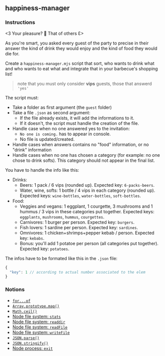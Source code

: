 ## happiness-manager

### Instructions

<3 Your pleasure? 💖 That of others Ɛ>

As you're smart, you asked every guest of the party to precise in their answer
the kind of drink they would enjoy and the kind of food they would die for.

Create a `happiness-manager.mjs` script that sort, who wants to drink what and
who wants to eat what and integrate that in your barbecue's shopping list!

> note that you must only consider **vips** guests, those that answerd `'yes'`

The script must:

- Take a folder as first argument (the `guest` folder)
- Take a file `.json` as second argument:
  - If the file already exists, it will add the informations to it.
  - If it doesn't, the script must handle the creation of the file.
- Handle case when no one answered yes to the invitation:
  - `No one is coming.` has to appear in console.
  - No file is updated/created.
- Handle cases when answers contains no "food" information, or no "drink"
  information
- Handle cases when no one has chosen a category (for example: no one chose to
  drink softs). This category should not appear in the final list.

You have to handle the info like this:

- Drinks:
  - Beers: 1 pack / 6 vips (rounded up). Expected key: `6-packs-beers`.
  - Water, wine, softs: 1 bottle / 4 vips in each category (rounded up).
    Expected keys: `wine-bottles`, `water-bottles`, `soft-bottles`.
- Food:
  - Veggies and vegans: 1 eggplant, 1 courgette, 3 mushrooms and 1 hummus / 3
    vips in these categories put together. Expected keys: `eggplants`,
    `mushrooms`, `hummus`, `courgettes`.
  - Carnivores: 1 burger per person. Expected key: `burgers`.
  - Fish lovers: 1 sardine per person. Expected key: `sardines`.
  - Omnivores: 1 chicken+shrimps+pepper kebab / person. Expected key: `kebabs`.
  - Bonus: you'll add 1 potatoe per person (all categories put together).
    Expected key: `potatoes`.

The infos have to be formated like this in the `.json` file:

```js
{
  "key": 1 // according to actual number associated to the elem
}
```

### Notions

- [`for...of`](https://developer.mozilla.org/en-US/docs/Web/JavaScript/Reference/Statements/for...of)
- [`Array.prototype.map()`](https://developer.mozilla.org/en-US/docs/Web/JavaScript/Reference/Global_Objects/Array/Map)
- [`Math.ceil()`](https://developer.mozilla.org/en-US/docs/Web/JavaScript/Reference/Global_Objects/Math/ceil)
- [Node file system: `stats`](https://nodejs.org/api/fs.html#fs_fspromises_stat_path_options)
- [Node file system: `readdir`](https://nodejs.org/api/fs.html#fs_fspromises_readdir_path_options)
- [Node file system: `readFile`](https://nodejs.org/api/fs.html#fs_fspromises_readfile_path_options)
- [Node file system: `writeFile`](https://nodejs.org/api/fs.html#fs_fspromises_writefile_file_data_options)
- [`JSON.parse()`](https://developer.mozilla.org/en-US/docs/Web/JavaScript/Reference/Global_Objects/JSON/parse)
- [`JSON.stringify()`](https://developer.mozilla.org/en-US/docs/Web/JavaScript/Reference/Global_Objects/JSON/stringify)
- [Node process: `exit`](https://nodejs.org/api/process.html#process_process_exit_code)
